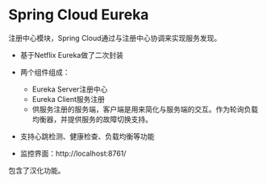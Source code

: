 # Spring Cloud Eureka
注册中心模块，Spring Cloud通过与注册中心协调来实现服务发现。

- 基于Netflix Eureka做了二次封装
- 两个组件组成：
    - Eureka Server注册中心
    - Eureka Client服务注册
    - 供服务注册的服务端，客户端是用来简化与服务端的交互。作为轮询负载均衡器，并提供服务的故障切换支持。

- 支持心跳检测、健康检查、负载均衡等功能
- 监控界面：http://localhost:8761/

包含了汉化功能。
 
 







